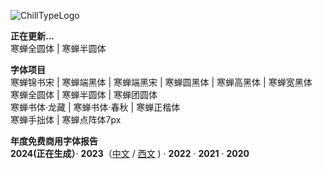 ![ChillTypeLogo](https://github.com/Warren2060/Warren2060/assets/87366329/01853e09-95ae-4670-b7df-39c52d23d12a)

**正在更新...** <br> 
寒蝉全圆体 | 寒蝉半圆体 <br>

**字体项目** <br>
寒蝉锦书宋 | 寒蝉端黑体 | 寒蝉端黑宋 | 寒蝉圆黑体 | 寒蝉高黑体 | 寒蝉宽黑体 <br>
寒蝉全圆体 | 寒蝉半圆体 | 寒蝉团圆体 <br>
寒蝉书体·龙藏 | 寒蝉书体·春秋 | 寒蝉正楷体 <br>
寒蝉手拙体 | 寒蝉点阵体7px <br>

**年度免费商用字体报告** <br>
**2024(正在生成）**· **2023**（[中文](https://www.zcool.com.cn/article/ZMTUxMzA2OA==.html) / [西文](https://www.zcool.com.cn/article/ZMTUxMzA3Ng==.html) ) · **2022** · **2021** · **2020**
